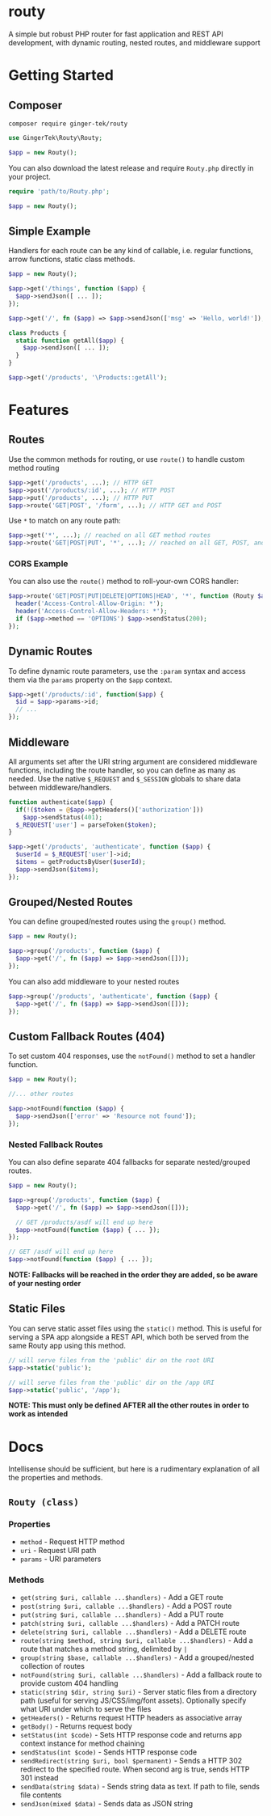 # routy
A simple but robust PHP router for fast application and REST API development, with dynamic routing, nested routes, and middleware support

# Getting Started
## Composer
```
composer require ginger-tek/routy
```

```php
use GingerTek\Routy\Routy;

$app = new Routy();
```

You can also download the latest release and require `Routy.php` directly in your project. 
```php
require 'path/to/Routy.php';

$app = new Routy();
```

## Simple Example
Handlers for each route can be any kind of callable, i.e. regular functions, arrow functions, static class methods.
```php
$app = new Routy();

$app->get('/things', function ($app) {
  $app->sendJson([ ... ]);
});

$app->get('/', fn ($app) => $app->sendJson(['msg' => 'Hello, world!']);

class Products {
  static function getAll($app) {
    $app->sendJson([ ... ]);
  }
}

$app->get('/products', '\Products::getAll');
```

# Features

## Routes
Use the common methods for routing, or use `route()` to handle custom method routing
```php
$app->get('/products', ...); // HTTP GET
$app->post('/products/:id', ...); // HTTP POST
$app->put('/products', ...); // HTTP PUT
$app->route('GET|POST', '/form', ...); // HTTP GET and POST
```

Use `*` to match on any route path:
```php
$app->get('*', ...); // reached on all GET method routes
$app->route('GET|POST|PUT', '*', ...); // reached on all GET, POST, and PUT method routes
```

### CORS Example
You can also use the `route()` method to roll-your-own CORS handler:
```php
$app->route('GET|POST|PUT|DELETE|OPTIONS|HEAD', '*', function (Routy $app) {
  header('Access-Control-Allow-Origin: *');
  header('Access-Control-Allow-Headers: *');
  if ($app->method == 'OPTIONS') $app->sendStatus(200);
});
```

## Dynamic Routes
To define dynamic route parameters, use the `:param` syntax and access them via the `params` property on the `$app` context.
```php
$app->get('/products/:id', function($app) {
  $id = $app->params->id;
  // ...
});
```

## Middleware
All arguments set after the URI string argument are considered middleware functions, including the route handler, so you can define as many as needed. Use the native `$_REQUEST` and `$_SESSION` globals to share data between middleware/handlers.
```php
function authenticate($app) {
  if(!($token = @$app->getHeaders()['authorization']))
    $app->sendStatus(401);
  $_REQUEST['user'] = parseToken($token);
}

$app->get('/products', 'authenticate', function ($app) {
  $userId = $_REQUEST['user']->id;
  $items = getProductsByUser($userId);
  $app->sendJson($items);
});
```

## Grouped/Nested Routes
You can define grouped/nested routes using the `group()` method.
```php
$app = new Routy();

$app->group('/products', function ($app) {
  $app->get('/', fn ($app) => $app->sendJson([]));
});
```

You can also add middleware to your nested routes
```php
$app->group('/products', 'authenticate', function ($app) {
  $app->get('/', fn ($app) => $app->sendJson([]));
});
```

## Custom Fallback Routes (404)
To set custom 404 responses, use the `notFound()` method to set a handler function.
```php
$app = new Routy();

//... other routes

$app->notFound(function ($app) {
  $app->sendJson(['error' => 'Resource not found']);
});
```

### Nested Fallback Routes
You can also define separate 404 fallbacks for separate nested/grouped routes.
```php
$app = new Routy();                        

$app->group('/products', function ($app) {
  $app->get('/', fn ($app) => $app->sendJson([]));

  // GET /products/asdf will end up here
  $app->notFound(function ($app) { ... });
});

// GET /asdf will end up here
$app->notFound(function ($app) { ... });
```

**NOTE: Fallbacks will be reached in the order they are added, so be aware of your nesting order**

## Static Files
You can serve static asset files using the `static()` method. This is useful for serving a SPA app alongside a REST API, which both be served from the same Routy app using this method.
```php
// will serve files from the 'public' dir on the root URI
$app->static('public');

// will serve files from the 'public' dir on the /app URI
$app->static('public', '/app');
```

**NOTE: This must only be defined AFTER all the other routes in order to work as intended**

# Docs
Intellisense should be sufficient, but here is a rudimentary explanation of all the properties and methods.

## `Routy (class)`
### Properties
- `method` - Request HTTP method
- `uri` - Request URI path
- `params` - URI parameters

### Methods
- `get(string $uri, callable ...$handlers)` - Add a GET route
- `post(string $uri, callable ...$handlers)` - Add a POST route
- `put(string $uri, callable ...$handlers)` - Add a PUT route
- `patch(string $uri, callable ...$handlers)` - Add a PATCH route
- `delete(string $uri, callable ...$handlers)` - Add a DELETE route
- `route(string $method, string $uri, callable ...$handlers)` - Add a route that matches a method string, delimited by `|`
- `group(string $base, callable ...$handlers)` - Add a grouped/nested collection of routes
- `notFound(string $uri, callable ...$handlers)` - Add a fallback route to provide custom 404 handling
- `static(string $dir, string $uri)` - Server static files from a directory path (useful for serving JS/CSS/img/font assets). Optionally specify what URI under which to serve the files
- `getHeaders()` - Returns request HTTP headers as associative array
- `getBody()` - Returns request body
- `setStatus(int $code)` - Sets HTTP response code and returns app context instance for method chaining
- `sendStatus(int $code)` - Sends HTTP response code
- `sendRedirect(string $uri, bool $permanent)` - Sends a HTTP 302 redirect to the specified route. When second arg is true, sends HTTP 301 instead
- `sendData(string $data)` - Sends string data as text. If path to file, sends file contents
- `sendJson(mixed $data)` - Sends data as JSON string
